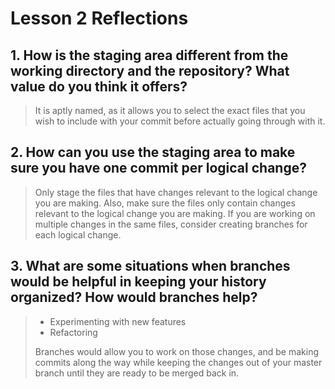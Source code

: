 # Lesson 2 Reflections

## 1. How is the staging area different from the working directory and the repository? What value do you think it offers?

>It is aptly named, as it allows you to select the exact files that you wish to include with your commit before actually going through with it.

## 2. How can you use the staging area to make sure you have one commit per logical change?

>Only stage the files that have changes relevant to the logical change you are making. Also, make sure the files only contain changes relevant to the logical change you are making. If you are working on multiple changes in the same files, consider creating branches for each logical change.

## 3. What are some situations when branches would be helpful in keeping your history organized? How would branches help?

>* Experimenting with new features
>* Refactoring
> 
>Branches would allow you to work on those changes, and be making commits along the way while keeping the changes out of your master branch until they are ready to be merged back in.

